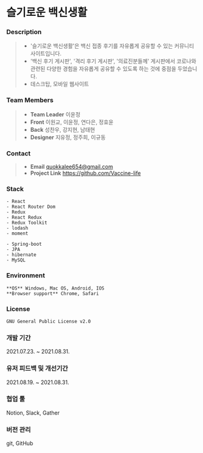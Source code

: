 # 슬기로운 백신생활

### Description

> - '슬기로운 백신생활'은 백신 접종 후기를 자유롭게 공유할 수 있는 커뮤니티 사이트입니다.
> - '백신 후기 게시판', '격리 후기 게시판', '의료진분들께' 게시판에서 코로나와 관련된 다양한 경험을 자유롭게 공유할 수 있도록 하는 것에 중점을 두었습니다.
> - 데스크탑, 모바일 웹사이트

### Team Members

> - **Team Leader** 이윤정
> - **Front** 이원교, 이윤정, 연다은, 정효윤
> - **Back** 성찬우, 강지현, 남태현
> - **Designer** 지유정, 정주희, 이규동

### Contact

> - **Email** quokkalee654@gmail.com 
> - **Project Link** https://github.com/Vaccine-life

### Stack

    - React
    - React Router Dom
    - Redux
    - React Redux
    - Redux Toolkit
    - lodash
    - moment

    - Spring-boot
    - JPA
    - hibernate
    - MySQL

### Environment

    **OS** Windows, Mac OS, Android, IOS
    **Browser support** Chrome, Safari

### License

    GNU General Public License v2.0

### 개발 기간

2021.07.23. ~ 2021.08.31.

### 유저 피드백 및 개선기간

2021.08.19. ~ 2021.08.31.

### 협업 툴

Notion, Slack, Gather

### 버전 관리

git, GitHub
